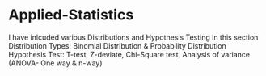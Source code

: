 # Applied-Statistics
I have inlcuded various Distributions and Hypothesis Testing in this section
Distribution Types: Binomial Distribution & Probability Distribution
Hypothesis Test: T-test, Z-deviate, Chi-Square test, Analysis of variance (ANOVA- One way & n-way) 
